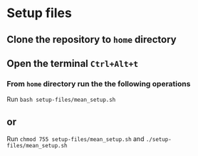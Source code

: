 # Setup files
## Clone the repository to `home` directory
## Open the terminal `Ctrl+Alt+t`
### From `home` directory run the the following operations
Run `bash setup-files/mean_setup.sh`
## or 
Run `chmod 755 setup-files/mean_setup.sh` and `./setup-files/mean_setup.sh` 
